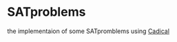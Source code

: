 # SATproblems
the implementaion of some SATpromblems
using [Cadical](https://github.com/arminbiere/cadical)
